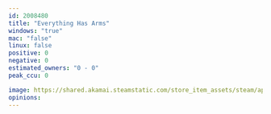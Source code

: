 ```yaml
---
id: 2008480
title: "Everything Has Arms"
windows: "true"
mac: "false"
linux: false
positive: 0
negative: 0
estimated_owners: "0 - 0"
peak_ccu: 0

image: https://shared.akamai.steamstatic.com/store_item_assets/steam/apps/2008480/header.jpg?t=1662049444
opinions:
---
```


